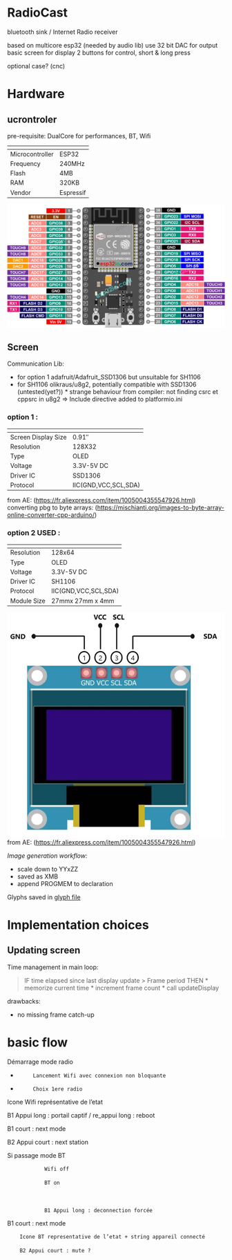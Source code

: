 # RadioCast
bluetooth sink / Internet Radio receiver

based on multicore esp32 (needed by audio lib)
use 32 bit DAC for output
basic screen for display
2 buttons for control, short & long press

optional case? (cnc)

# Hardware

## ucrontroler
pre-requisite: DualCore for performances, BT, Wifi

| <!-- -->              | <!-- -->      |
| -----------           | -----------   |
| Microcontroller       | ESP32         |
| Frequency             | 240MHz        |
| Flash                 | 4MB           |
| RAM                   | 320KB         |
| Vendor                | Espressif     |

![pinout](ressources\ESP-WROOM-32-Dev-Module-pinout-2117679404.jpg)

## Screen

Communication Lib:
- for option 1 adafruit/Adafruit_SSD1306 but unsuitable for SH1106
- for SH1106 olikraus/u8g2, potentially compatible with SSD1306 (untested(yet?))
        * strange behaviour from compiler: not finding csrc et cppsrc in u8g2 => Include directive added to platformio.ini

### option 1 :

| <!-- -->              | <!-- -->              |
| -----------           | -----------           |
| Screen Display Size   | 0.91″                 |
| Resolution            | 128X32                |
| Type                  | OLED                  |
| Voltage               | 3.3V-5V DC            |
| Driver IC             | SSD1306               |
| Protocol              | IIC(GND,VCC,SCL,SDA)  |

from AE: (https://fr.aliexpress.com/item/1005004355547926.html)
converting pbg to byte arrays: (https://mischianti.org/images-to-byte-array-online-converter-cpp-arduino/)


### option 2 **USED** : 

| <!-- -->              | <!-- -->              |
| -----------           | -----------           |
| Resolution            | 128x64                |
| Type                  | OLED                  |
| Voltage               | 3.3V-5V DC            |
| Driver IC             | SH1106                |
| Protocol              | IIC(GND,VCC,SCL,SDA)  |
| Module Size           | 27mmx 27mm x 4mm      |

![pinout](ressources\I2C-OLED-Display-Module-Pinout.jpg)
from AE: (https://fr.aliexpress.com/item/1005004355547926.html)

*Image generation workflow:*
- scale down to YYxZZ
- saved as XMB
- append PROGMEM to declaration

Glyphs saved in [glyph file](ressources\glyphs_50x50)

# Implementation choices

## Updating screen

Time management in main loop:
> IF time elapsed since last display update > Frame period
> THEN
>     * memorize current time
>     * increment frame count
>     * call updateDisplay

drawbacks:
- no missing frame catch-up


# basic flow
Démarrage mode radio

-          Lancement Wifi avec connexion non bloquante

-          Choix 1ere radio

Icone Wifi représentative de l’etat

B1 Appui long : portail captif / re_appui long : reboot

B1 court : next mode

B2 Appui court : next station

 

Si passage mode BT

                Wifi off

                BT on

 

                B1 Appui long : deconnection forcée

B1 court : next mode

 

        Icone BT representative de l’etat + string appareil connecté

        B2 Appui court : mute ?
